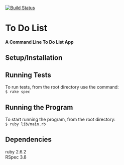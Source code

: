 [![Build Status](https://travis-ci.org/jchung722/ToDo.svg?branch=master)](https://travis-ci.org/jchung722/ToDo)
# To Do List
**A Command Line To Do List App**

## Setup/Installation


## Running Tests
To run tests, from the root directory use the command:  
```$ rake spec```

## Running the Program
To start running the program, from the root directory:  
```$ ruby lib/main.rb```

## Dependencies
ruby 2.6.2  
RSpec 3.8  